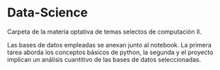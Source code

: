 # Data-Science
Carpeta de la materia optativa de temas selectos de computación II.

Las bases de datos empleadas se anexan junto al notebook.
La primera tarea aborda los conceptos básicos de python, la segunda y el proyecto implican un análisis cuantitivo de las bases de datos seleccionadas.
